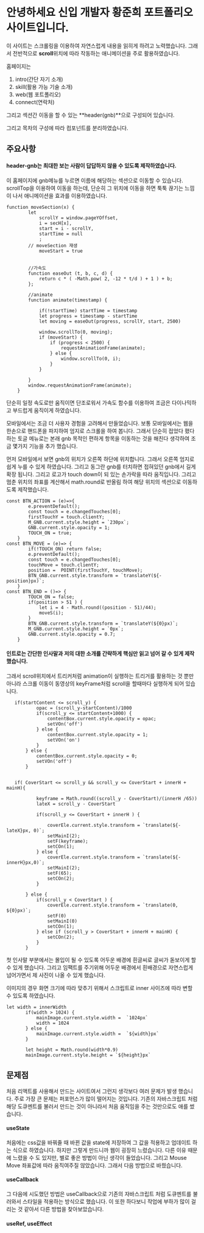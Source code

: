 # 안녕하세요 신입 개발자 황준희 포트폴리오 사이트입니다.

이 사이트는 스크롤링을 이용하여 자연스럽게 내용을 읽히게 하려고 노력했습니다. 
그래서 전반적으로 **scroll**위치에 따라 작동하는 애니메이션을 주로 활용하였습니다.

홈페이지는 

1. intro(간단 자기 소개)
2. skill(활용 가능 기술 소개)
3. web(웹 포트폴리오)
4. connect(연락처)

그리고 섹션간 이동을 할 수 있는 **header(gnb)**으로 구성되어 있습니다.

그리고 목차의 구성에 따라 컴포넌트를 분리하였습니다.



## 주요사항

#### header-gnb는 최대한 보는 사람이 답답하지 않을 수 있도록 제작하였습니다.

 이 홈페이지에 gnb메뉴를 누르면 이름에 해당하는 섹션으로 이동할 수 있습니다. scrollTop을 이용하여 이동을 하는데, 단순히 그 위치에 이동을 하면 툭툭 끊기는 느낌이 나서 애니메이션을 효과를 이용하였습니다. 
```
function moveSection(x) {  
        let 
            scrollY = window.pageYOffset,
            i = secH[x],
            start = i - scrollY,
            startTime = null
            ;
		// moveSection 재생
			moveStart = true


        //가속도 
        function easeOut (t, b, c, d) {
            return c * ( -Math.pow( 2, -12 * t/d ) + 1 ) + b;
        };

        //animate
        function animate(timestamp) {
            
            if(!startTime) startTime = timestamp
            let progress = timestamp - startTime
            let moving = easeOut(progress, scrollY, start, 2500)

            window.scrollTo(0, moving);
            if (moveStart) {
                if (progress < 2500) {
                    requestAnimationFrame(animate);
                } else {
                    window.scrollTo(0, i);
                }
            }
            
        }
        window.requestAnimationFrame(animate);
    }
```
단순히 일정 속도로만 움직이면 단조로워서 가속도 함수를 이용하여 조금은 다이나믹하고 부드럽게 움직이게 하였습니다.

 모바일에서는 조금 더 사용자 경험을 고려해서 만들었습니다. 보통 모바일에서는 웹을 한손으로 
핸드폰을 파지하여 엄지로 스크롤을 하여 봅니다. 그래서 단순히 접었다 폈다하는 토글 메뉴로는 본래 gnb 목적인 편하게 항목을 이동하는 것을 해친다 생각하여 조금 몇가지 기능을 추가 했습니다.

 먼저 모바일에서 보면 gnb의 위치가 오른쪽 하단에 위치합니다. 그래서 오른쪽 엄지로 쉽게 
누를 수 있게 하였습니다. 그리고 동그란 gnb를 터치하면 접혀있던 gnb에서 길게 확장 됩니다.
그리고 로고가 touch down이 되 있는 손가락을 따라 움직입니다. 그리고 멈춘 위치의 좌표를 계산해서 math.round로 반올림 하여 해당 위치의 섹션으로 이동하도록 제작했습니다.
```
const BTN_ACTION = (e)=>{
        e.preventDefault();
        const touch = e.changedTouches[0];
        firstTouchY = touch.clientY;
        M_GNB.current.style.height = `230px`;
        GNB.current.style.opacity = 1;
        TOUCH_ON = true;
    }
const BTN_MOVE = (e)=> {
        if(!TOUCH_ON) return false; 
        e.preventDefault();
        const touch = e.changedTouches[0];
        touchMove = touch.clientY;
        position =  POINT(firstTouchY, touchMove);
        BTN_GNB.current.style.transform = `translateY(${-position}px)`;
    }
const BTN_END = ()=> {
        TOUCH_ON = false;
        if(position > 51 ) {
            let i = 4 - Math.round((position - 51)/44);
            moveS(i);
        } 
        BTN_GNB.current.style.transform = `translateY(${0}px)`;
        M_GNB.current.style.height = `0px`;
        GNB.current.style.opacity = 0.7;
    } 
```


#### 인트로는 간단한 인사말과 저의 대한 소개를 간략하게 핵심만 읽고 넘어 갈 수 있게 제작했습니다. 

 그래서 scroll위치에서 트리커처럼 animation이 실행하는 트리거를 활용하는 것 뿐만 아니라 스크롤 이동이 동영상의
 keyFrame처럼 scroll을 할때마다 실행하게 되어 있습니다.
 
 ```   
    if(startContent <= scroll_y) {
            opac = (scroll_y-startContent)/1000
            if(scroll_y <= startContent+1000) {
                contentBox.current.style.opacity = opac;
                setVOn('off')
            } else {
                contentBox.current.style.opacity = 1;
                setVOn('on')
            }
        } else {
            contentBox.current.style.opacity = 0;
            setVOn('off')
        }
    

    if( CoverStart <= scroll_y && scroll_y <= CoverStart + innerH + mainH){
            
            keyframe = Math.round((scroll_y - CoverStart)/(innerH /65))
            lateX = scroll_y - CoverStart
            
            if(scroll_y <= CoverStart + innerH ) {
                
                coverEle.current.style.transform = `translate(${-lateX}px, 0)`;
                setMainI(2);
                setF(keyframe);
                setCOn(1);
            } else {
                coverEle.current.style.transform = `translate(${-innerH}px,0)`;
                setMainI(2);
                setF(65);
                setCOn(2);
            } 

        } else {
            if(scroll_y < CoverStart ) {
                coverEle.current.style.transform = `translate(0, ${0}px)`;
                setF(0)
                setMainI(0)
                setCOn(1);
            } else if (scroll_y > CoverStart + innerH + mainH) {
                setCOn(2);
            } 
        }
 ```

첫 인사말 부분에서는 몰입이 될 수 있도록 어두운 배경에 흰글씨로 글씨가 돋보이게 할 수 있게 했습니다. 
그리고 임팩트를 주기위해 어두운 배경에서 흰배경으로 자연스럽게 넘어가면서 제 사진이 나올 수 있게 했습니다.

이미지의 경우 화면 크기에 따라 맞추기 위해서 스크립트로 inner 사이즈에 따라 변할 수 있도록 하였습니다.
 
 ```
 let width = innerWidth
        if(width > 1024) {
            mainImage.current.style.width =  `1024px`
            width = 1024
        } else {
            mainImage.current.style.width =  `${width}px`
        }

        let height = Math.round(width*0.9)
        mainImage.current.style.height = `${height}px`

 ```

## 문제점

 처음 리액트를 사용해서 만드는 사이트여서 그런지 생각보다 여러 문제가 발생 했습니다. 
주로 가장 큰 문제는 퍼포먼스가 많이 떨어지는 것입니다. 기존의 자바스크립트 처럼 해당 도큐멘트를 불러서 만드는 것이 아니라서 처음 움직임을 주는 것만으로도 애를 썼습니다. 

#### useState
 처음에는 css값을 바꿔줄 때 바뀐 값을 state에 저장하여 그 값을 적용하고 업데이트 하는 
식으로 하였습니다. 하지만 그렇게 만드니까 웹이 굉장히 느렸습니다. 다른 이유 때문에 느렸을 수 도 있지만, 별로 좋은 방법이 아닌 생각이 들었습니다. 그리고 Mouse Move 좌표값에 따라 움직여주질 않았습니다. 그래서 다음 방법으로 바꿨습니다.

#### useCallback
 그 다음에 시도했던 방법은 useCallback으로 기존의 자바스크립트 처럼 도큐멘트를 불러와서 
스타일을 적용하는 방식으로 했습니다. 이 또한 하다보니 작업에 부하가 많이 걸리는 것 같아서 다른 방법을 찾아보았습니다.

 #### useRef, useEffect 
